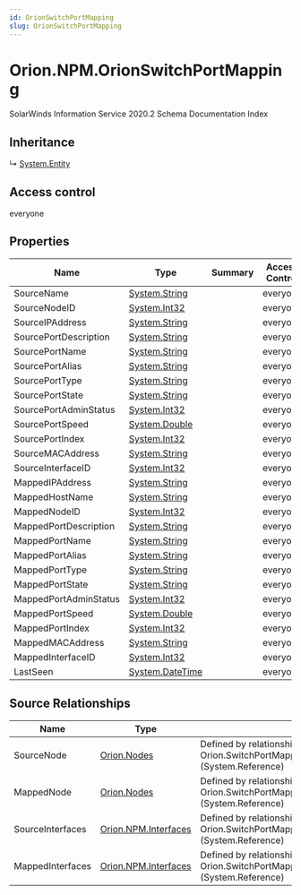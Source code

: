 ```yaml
---
id: OrionSwitchPortMapping
slug: OrionSwitchPortMapping
---
```


# Orion.NPM.OrionSwitchPortMapping

SolarWinds Information Service 2020.2 Schema Documentation Index

## Inheritance

↳ [System.Entity](./../System/Entity)

## Access control

everyone

## Properties

| Name | Type | Summary | Access Control |
| ------ | ------ | ------ | ------ |
| SourceName | [System.String](https://docs.microsoft.com/en-us/dotnet/api/system.string) |  | everyone |
| SourceNodeID | [System.Int32](https://docs.microsoft.com/en-us/dotnet/api/system.int32) |  | everyone |
| SourceIPAddress | [System.String](https://docs.microsoft.com/en-us/dotnet/api/system.string) |  | everyone |
| SourcePortDescription | [System.String](https://docs.microsoft.com/en-us/dotnet/api/system.string) |  | everyone |
| SourcePortName | [System.String](https://docs.microsoft.com/en-us/dotnet/api/system.string) |  | everyone |
| SourcePortAlias | [System.String](https://docs.microsoft.com/en-us/dotnet/api/system.string) |  | everyone |
| SourcePortType | [System.String](https://docs.microsoft.com/en-us/dotnet/api/system.string) |  | everyone |
| SourcePortState | [System.String](https://docs.microsoft.com/en-us/dotnet/api/system.string) |  | everyone |
| SourcePortAdminStatus | [System.Int32](https://docs.microsoft.com/en-us/dotnet/api/system.int32) |  | everyone |
| SourcePortSpeed | [System.Double](https://docs.microsoft.com/en-us/dotnet/api/system.double) |  | everyone |
| SourcePortIndex | [System.Int32](https://docs.microsoft.com/en-us/dotnet/api/system.int32) |  | everyone |
| SourceMACAddress | [System.String](https://docs.microsoft.com/en-us/dotnet/api/system.string) |  | everyone |
| SourceInterfaceID | [System.Int32](https://docs.microsoft.com/en-us/dotnet/api/system.int32) |  | everyone |
| MappedIPAddress | [System.String](https://docs.microsoft.com/en-us/dotnet/api/system.string) |  | everyone |
| MappedHostName | [System.String](https://docs.microsoft.com/en-us/dotnet/api/system.string) |  | everyone |
| MappedNodeID | [System.Int32](https://docs.microsoft.com/en-us/dotnet/api/system.int32) |  | everyone |
| MappedPortDescription | [System.String](https://docs.microsoft.com/en-us/dotnet/api/system.string) |  | everyone |
| MappedPortName | [System.String](https://docs.microsoft.com/en-us/dotnet/api/system.string) |  | everyone |
| MappedPortAlias | [System.String](https://docs.microsoft.com/en-us/dotnet/api/system.string) |  | everyone |
| MappedPortType | [System.String](https://docs.microsoft.com/en-us/dotnet/api/system.string) |  | everyone |
| MappedPortState | [System.String](https://docs.microsoft.com/en-us/dotnet/api/system.string) |  | everyone |
| MappedPortAdminStatus | [System.Int32](https://docs.microsoft.com/en-us/dotnet/api/system.int32) |  | everyone |
| MappedPortSpeed | [System.Double](https://docs.microsoft.com/en-us/dotnet/api/system.double) |  | everyone |
| MappedPortIndex | [System.Int32](https://docs.microsoft.com/en-us/dotnet/api/system.int32) |  | everyone |
| MappedMACAddress | [System.String](https://docs.microsoft.com/en-us/dotnet/api/system.string) |  | everyone |
| MappedInterfaceID | [System.Int32](https://docs.microsoft.com/en-us/dotnet/api/system.int32) |  | everyone |
| LastSeen | [System.DateTime](https://docs.microsoft.com/en-us/dotnet/api/system.datetime) |  | everyone |

## Source Relationships

| Name | Type | Notes |
| ------ | ------ | ------ |
| SourceNode | [Orion.Nodes](./../Orion/Nodes) | Defined by relationship Orion.SwitchPortMappingReferencesSourceNode (System.Reference) |
| MappedNode | [Orion.Nodes](./../Orion/Nodes) | Defined by relationship Orion.SwitchPortMappingReferencesMappedNode (System.Reference) |
| SourceInterfaces | [Orion.NPM.Interfaces](./../Orion.NPM/Interfaces) | Defined by relationship Orion.SwitchPortMappingReferencesSourceInterface (System.Reference) |
| MappedInterfaces | [Orion.NPM.Interfaces](./../Orion.NPM/Interfaces) | Defined by relationship Orion.SwitchPortMappingReferencesMappedInterface (System.Reference) |

